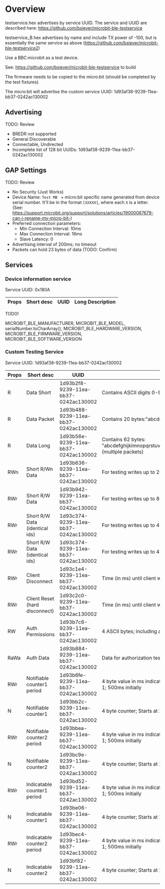 # Overview


testservice.hex advertises by service UUID.  The service and UUID are described here: https://github.com/bsiever/microbit-ble-testservice

testservice_B.hex advertises by name and include TX power of -100, but is essentially the same service as above (https://github.com/bsiever/microbit-ble-testservice2)

Use a BBC:microbit as a test device. 

See: https://github.com/bsiever/microbit-ble-testservice to build

The firmware needs to be copied to the micro:bit (should be completed by the test fixtures)

The micro:bit will advertise the custom service UUID: 1d93af38-9239-11ea-bb37-0242ac130002

## Advertising

TODO: Review

* BREDR not supported
* General Discoverable
* Connectable, Undirected
* Incomplete list of 128 bit UUIDs: 1d93af38-9239-11ea-bb37-0242ac130002

## GAP Settings

TODO: Review

* No Security (Just Works)
* Device Name: `Test MB ` + micro:bit specific name generated from device serial number.  It'll be in the format `[XXXXX]`, where each `X` is a letter. (See: https://support.microbit.org/support/solutions/articles/19000067679-can-i-rename-my-micro-bit-) 
* Preferred connection parameters:
  * Min Connection Interval: 10ms
  * Max Connection Interval: 16ms
  * Slave Latency: 0
* Advertising interval of 200ms; no timeout
* Packets can hold 23 bytes of data (TODO: Confirm)

## Services

### Device information service

Service UUID: 0x180A

| Props | Short desc | UUID | Long Description |
|-------|------------|------|------------------|

TODO!

   MICROBIT_BLE_MANUFACTURER, 
   MICROBIT_BLE_MODEL, 
   serialNumber.toCharArray(), 
   MICROBIT_BLE_HARDWARE_VERSION, 
   MICROBIT_BLE_FIRMWARE_VERSION, 
   MICROBIT_BLE_SOFTWARE_VERSION

### Custom Testing Service

Service UUID: 1d93af38-9239-11ea-bb37-0242ac130002

| Props | Short desc | UUID | Long Description |
|-------|------------|------|------------------|
| R     |  Data Short    | 1d93b2f8-9239-11ea-bb37-0242ac130002 |  Contains ASCII digits 0-9: "0123456789"  (10 bytes) | 
| R     |  Data Packet   | 1d93b488-9239-11ea-bb37-0242ac130002 | Contains 20 bytes:"abcdefghijklmnopqrst" (full BLE packet) |
| R     |  Data Long     | 1d93b56e-9239-11ea-bb37-0242ac130002 | Contains 62 bytes: "abcdefghijklmnopqrstuvwzyzABCDEFGHIJKLMNOPQRSTUVWXYZ0123456789" (multiple packets) |
| RWn    | Short R/Wn Data  | 1d93b636-9239-11ea-bb37-0242ac130002 | For testing writes up to 20 bytes (readback to confirm)|
| RWr    | Short R/W Data  | 1d93b942-9239-11ea-bb37-0242ac130002 | For testing writes up to 80 bytes (readback to confirm) |
| RWr    | Short R/W Data (identical ids)  | 1d93c374-9239-11ea-bb37-0242ac130002 | For testing writes up to 4 bytes (readback to confirm) |
| RWr    | Short R/W Data (identical ids) | 1d93c374-9239-11ea-bb37-0242ac130002 | For testing writes up to 4 bytes (readback to confirm) |
| RWr | Client Disconnect | 1d93c1e4-9239-11ea-bb37-0242ac130002 | Time (in ms) until client will disconnect intentionally |
| RWr | Client Reset (hard disconnect) | 1d93c2c0-9239-11ea-bb37-0242ac130002| Time (in ms) until client will disconnect intentionally |
| RW | Auth Permissions | 1d93b7c6-9239-11ea-bb37-0242ac130002 | 4 ASCII bytes; including an "R" allows Read and "W" allows write |
| RaWa | Auth Data | 1d93b884-9239-11ea-bb37-0242ac130002 | Data for authorization test (8 bytes) |
| RWr | Notifiable counter1 period | 1d93b6fe-9239-11ea-bb37-0242ac130002 | 4 byte value in ms indicating the period of updated to the notifications of counter 1; 500ms initially|
| N | Notifiable counter1 | 1d93bb2c-9239-11ea-bb37-0242ac130002| 4 byte counter; Starts at 1 on enable and counts up |
| RWr | Notifiable counter2 period | 1d93bbea-9239-11ea-bb37-0242ac130002 | 4 byte value in ms indicating the period of updated to the notifications of counter 1; 500ms initially|
| N | Notifiable counter2 | 1d93bc9e-9239-11ea-bb37-0242ac130002| 4 byte counter; Starts at 1 on enable and counts up |
| RWr | Indicatable counter1 period | 1d93bd52-9239-11ea-bb37-0242ac130002 | 4 byte value in ms indicating the period of updated to the notifications of counter 1; 500ms initially|
| N | Indicatable counter1 | 1d93be06-9239-11ea-bb37-0242ac130002| 4 byte counter; Starts at 1 on enable and counts up |
| RWr | Indicatable counter2 period | 1d93bec4-9239-11ea-bb37-0242ac130002 | 4 byte value in ms indicating the period of updated to the notifications of counter 1; 500ms initially|
| N | Indicatable counter2 | 1d93bf82-9239-11ea-bb37-0242ac130002| 4 byte counter; Starts at 1 on enable and counts up |

